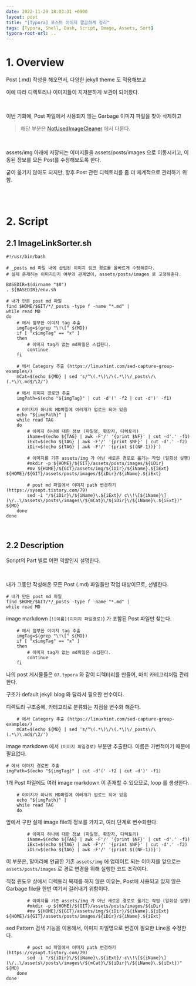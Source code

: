 ```yaml
---
date: 2022-11-29 18:03:31 +0900
layout: post
title: "[Typora] 포스트 이미지 깔끔하게 정리"
tags: [Typora, Shell, Bash, Script, Image, Assets, Sort]
typora-root-url: ..
---
```



# 1. Overview

Post (.md) 작성을 해오면서, 다양한 jekyll theme 도 적용해보고

이에 따라 디렉토리나 이미지들이 지저분하게 보관이 되어왔다.

<br>

이번 기회에, Post 파일에서 사용되지 않는 Garbage 이미지 파일을 찾아 삭제하고

> 해당 부분은 [NotUsedImageCleaner](NotUsedImageCleaner) 에서 다룬다.

<br>

assets/img 아래에 저장되는 이미지들을 assets/posts/images 으로 이동시키고, 이동된 정보를 모든 Post를 수정해보도록 한다.

굳이 옮기지 않아도 되지만, 향후 Post 관련 디렉토리를 좀 더 체계적으로 관리하기 위함.


<br><br>


# 2. Script

## 2.1 ImageLinkSorter.sh

```shell
#!/usr/bin/bash

# _posts md 파일 내에 삽입된 이미지 링크 경로를 올바르게 수정해준다.
# 실제 존재하는 이미지인지 여부와 관계없이, assets/posts/images 로 고정해준다.

BASEDIR=$(dirname "$0")
. ${BASEDIR}/env.sh

# 내가 만든 post md 파일
find $HOME/$GIT/*/_posts -type f -name "*.md" |
while read MD
do
	# 에서 첨부한 이미지 tag 추출
	imgTag=$(grep "\!\[" ${MD})
	if [ "x$imgTag" == "x" ]
	then
		# 이미지 tag가 없는 md파일은 스킵한다.
		continue
	fi
	
	# 에서 Category 추출 (https://linuxhint.com/sed-capture-group-examples/)
	mCat=$(echo ${MD} | sed 's/^\(.*\)\/\(.*\)\/_posts\/\(.*\)\.md$/\2/')
	
	# 에서 이미지 경로만 추출
	imgPath=$(echo "${imgTag}" | cut -d'(' -f2 | cut -d')' -f1)
	
	# 이미지가 하나의 MD파일에 여러개가 업로드 되어 있음
	echo "${imgPath}" |
	while read TAG
	do
		# 이미지 하나에 대한 정보 (파일명, 확장자, 디렉토리)
		iName=$(echo ${TAG} | awk -F'/' '{print $NF}' | cut -d'.' -f1)
		iExt=$(echo ${TAG} | awk -F'/' '{print $NF}' | cut -d'.' -f2)
		iDir=$(echo ${TAG} | awk -F'/' '{print $((NF-1))}')
		
		# 이미지를 기존 assets/img 가 아닌 새로운 경로로 옮기는 작업 (일회성 실행)
		#mkdir -p ${HOME}/${GIT}/assets/posts/images/${iDir}
		#mv ${HOME}/${GIT}/assets/img/${iDir}/${iName}.${iExt} ${HOME}/${GIT}/assets/posts/images/${iDir}/${iName}.${iExt}
		
		# post md 파일에서 이미지 path 변경하기 (https://sysopt.tistory.com/79)
		sed -i "/${iDir}\/${iName}\.${iExt}/ c\\!\[${iName}\](\/..\/assets\/posts\/images\/${mCat}\/${iDir}\/${iName}\.${iExt})" ${MD}	
	done
done
```

<br>


## 2.2 Description

Script의 Part 별로 어떤 역할인지 설명한다.

<br>

내가 그동안 작성해온 모든 Post (.md) 파일들만 작업 대상이므로, 선별한다.

```shell
# 내가 만든 post md 파일
find $HOME/$GIT/*/_posts -type f -name "*.md" |
while read MD
```


image markdown (`![이름](이미지 파일경로)`) 가 포함된 Post 파일만 찾는다.

```shell
	# 에서 첨부한 이미지 tag 추출
	imgTag=$(grep "\!\[" ${MD})
	if [ "x$imgTag" == "x" ]
	then
		# 이미지 tag가 없는 md파일은 스킵한다.
		continue
	fi
```


나의 post 게시물들은 `07.typora` 와 같이 디렉터리를 만들어, 마치 카테고리처럼 관리한다.

구조가 default jekyll blog 와 달라서 필요한 변수이다.

디렉토리 구조중에, 카테고리로 분류되는 지점을 변수화 해준다.

```shell
	# 에서 Category 추출 (https://linuxhint.com/sed-capture-group-examples/)
	mCat=$(echo ${MD} | sed 's/^\(.*\)\/\(.*\)\/_posts\/\(.*\)\.md$/\2/')
```


image markdown 에서 `(이미지 파일경로)` 부분만 추출한다. 이름은 가변적이기 때문에 필요없다.

	# 에서 이미지 경로만 추출
	imgPath=$(echo "${imgTag}" | cut -d'(' -f2 | cut -d')' -f1)


1개 Post 파일에도 여러 image markdown 이 존재할 수 있으므로, loop 를 생성한다.

```shell
	# 이미지가 하나의 MD파일에 여러개가 업로드 되어 있음
	echo "${imgPath}" |
	while read TAG
	do
```


앞에서 구한 실제 image file의 정보를 가지고, 여러 단계로 변수화한다.

```shell
		# 이미지 하나에 대한 정보 (파일명, 확장자, 디렉토리)
		iName=$(echo ${TAG} | awk -F'/' '{print $NF}' | cut -d'.' -f1)
		iExt=$(echo ${TAG} | awk -F'/' '{print $NF}' | cut -d'.' -f2)
		iDir=$(echo ${TAG} | awk -F'/' '{print $((NF-1))}')
```


이 부분은, 말머리에 언급한 기존 `assets/img` 에 업데이트 되는 이미지를 앞으로는 `assets/posts/images` 로 경로 변경을 위해 실행한 코드 조각이다.

직접 윈도우 상에서 디렉토리 복제를 하지 않은 이유는, Post에 사용되고 있지 않은 Garbage file을 한번 여기서 걸러내기 위함이다.

```shell
		# 이미지를 기존 assets/img 가 아닌 새로운 경로로 옮기는 작업 (일회성 실행)
		#mkdir -p ${HOME}/${GIT}/assets/posts/images/${iDir}
		#mv ${HOME}/${GIT}/assets/img/${iDir}/${iName}.${iExt} ${HOME}/${GIT}/assets/posts/images/${iDir}/${iName}.${iExt}
```


sed Pattern 검색 기능을 이용해서, 이미지 파일명으로 변경이 필요한 Line을 수정한다.

```shell
		# post md 파일에서 이미지 path 변경하기 (https://sysopt.tistory.com/79)
		sed -i "/${iDir}\/${iName}\.${iExt}/ c\\!\[${iName}\](\/..\/assets\/posts\/images\/${mCat}\/${iDir}\/${iName}\.${iExt})" ${MD}	
	done
done
```
